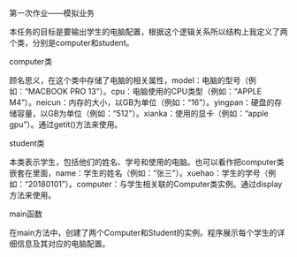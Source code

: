 第一次作业——模拟业务

本任务的目标是要输出学生的电脑配置，根据这个逻辑关系所以结构上我定义了两个类，分别是computer和student。

computer类

顾名思义，在这个类中存储了电脑的相关属性，model：电脑的型号（例如：“MACBOOK PRO 13”）。cpu：电脑使用的CPU类型（例如：“APPLE M4”）。neicun：内存的大小，以GB为单位（例如：“16”）。yingpan：硬盘的存储容量，以GB为单位（例如：“512”）。xianka：使用的显卡（例如：“apple gpu”）。通过getit()方法来使用。

student类

本类表示学生，包括他们的姓名、学号和使用的电脑。也可以看作把computer类嵌套在里面，name：学生的姓名（例如：“张三”）。xuehao：学生的学号（例如：“20180101”）。computer：与学生相关联的Computer类实例。通过display方法来使用。

main函数

在main方法中，创建了两个Computer和Student的实例。程序展示每个学生的详细信息及其对应的电脑配置。
